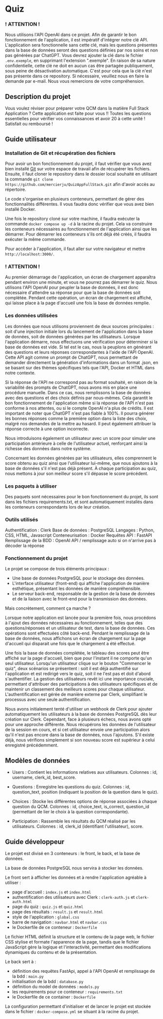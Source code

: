 # Quiz

### ! ATTENTION !
Nous utilisons l'API OpenAI dans ce projet. Afin de garantir le bon fonctionnement de l'application, il est impératif d'intégrer notre clé API. L'application sera fonctionnelle sans cette clé, mais les questions présentes dans la base de données seront des questions définies par nos soins et non pas générées par ChatGPT. Vous devrez ajouter la clé dans le fichier `.env.exemple`, en supprimant l'extension ".exemple". En raison de sa nature confidentielle, cette clé ne doit en aucun cas être partagée publiquement, sous peine de désactivation automatique. C'est pour cela que la clé n'est pas présente dans ce repository. Si nécessaire, veuillez nous en faire la demande par e-mail. Nous vous remercions de votre compréhension.

## Description du projet

Vous voulez réviser pour préparer votre QCM dans la matière Full Stack Application ? Cette application est faite pour vous !!
Toutes les questions essentielles pour vérifier vos connaissances et avoir 20 à cette unité !
Satisfait ou remboursé !


## Guide utilisateur

### Installation de Git et récupération des fichiers

Pour avoir un bon fonctionnement du projet, il faut vérifier que vous avez bien installé [Git](https://git-scm.com/) sur votre espace de travail afin de récupérer les fichiers.
Ensuite, il faut cloner le repository dans le dossier local souhaité en utilisant la commande `git clone https://github.com/mercierju/QuizAppFullStack.git` afin d'avoir accès au répertoire.

Le code s'organise en plusieurs conteneurs, permettant de gérer des fonctionnalités différentes. Il vous faudra donc vérifier que vous avez bien installé Docker.

Une fois le repository cloné sur votre machine, il faudra exécuter la commande `docker compose up -d` à la racine du projet. Cela va construire les conteneurs nécessaires au fonctionnement de l'application ainsi que les démarrer.
Pour démarrer les conteneurs s'ils ont déjà été créés, il faudra exécuter la même commande.

Pour accéder à l'application, il faut aller sur votre navigateur et mettre `http://localhost:3000/`. 

### ! ATTENTION !
Au premier démarrage de l'application, un écran de chargement apparaîtra pendant environ une minute, et vous ne pourrez pas démarrer le quiz. Nous utilisons l'API OpenAI pour peupler la base de données, il est donc nécessaire d'attendre sa réponse pour que la base de données soit complétée. Pendant cette opération, un écran de chargement est affiché, qui laisse place à la page d'accueil une fois la base de données remplie.

### Les données utilisées

Les données que nous utilisons proviennent de deux sources principales : soit d'une injection initiale lors du lancement de l'application dans la base de données, soit de données générées par les utilisateurs. Lorsque l'application démarre, nous effectuons une vérification pour déterminer si la base de données est vide. Si tel est le cas, nous la peuplons en générant des questions et leurs réponses correspondantes à l'aide de l'API OpenAI. Cette API agit comme un prompt de ChatGPT, nous permettant de demander directement la génération d'informations dans un format .json, en se basant sur des thèmes spécifiques tels que l'API, Docker et HTML dans notre contexte.

Si la réponse de l'API ne correspond pas au format souhaité, en raison de la variabilité des prompts de ChatGPT, nous avons mis en place une procédure manuelle. Dans ce cas, nous remplissons la base de données avec des questions et des choix définis par nous-mêmes. Cela garantit le bon fonctionnement de l'application même si la réponse de l'API n'est pas conforme à nos attentes, ou si le compte OpenAI n'a plus de crédits. 
Il est important de noter que ChatGPT n'est pas fiable à 100%. Il pourra générer les bonnes réponses comme la première option dans la liste des choix, malgré nos demandes de la mettre au hasard. Il peut également attribuer la réponse correcte à une option incorrecte.

Nous introduisons également un utilisateur avec un score pour simuler une participation antérieure à celle de l'utilisateur actuel, renforçant ainsi la richesse des données dans notre système.

Concernant les données générées par les utilisateurs, elles comprennent le score obtenu au quiz ainsi que l'utilisateur lui-même, que nous ajoutons à la base de données s'il n'est pas déjà présent. À chaque participation au quiz, nous mettons à jour son meilleur score s'il dépasse le score précédent.

### Les paquets à utiliser

Des paquets sont nécessaires pour le bon fonctionnement du projet, ils sont dans les fichiers requirements.txt, et sont automatiquement installés dans les conteneurs correspondants lors de leur création.

### Outils utilisés
Authentification : Clerk
Base de données : PostgreSQL
Langages : Python, CSS, HTML, Javascript
Conteneurisation : Docker
Requêtes API : FastAPI
Remplissage de la BDD : OpenAI API / remplissage auto si on n'arrive pas à décoder la réponse


### Fonctionnement du projet

Le projet se compose de trois éléments principaux :

- Une base de données PostgreSQL pour le stockage des données.
- L'interface utilisateur (front-end) qui affiche l'application de manière esthétique, présentant les données de manière compréhensible.
- Le serveur back-end, responsable de la gestion de la base de données et de la liaison avec le front-end pour la transmission des données.


Mais concrètement, comment ça marche ?

Lorsque notre application est lancée pour la première fois, nous procédons à l'ajout des données nécessaires au fonctionnement, telles que des questions/réponses et un utilisateur de test, dans la base de données. Ces opérations sont effectuées côté back-end. Pendant le remplissage de la base de données, nous affichons un écran de chargement sur la page d'accueil qui disparait une fois que le chargement a été effectué.

Une fois la base de données complétée, le tableau des scores peut être affiché sur la page d'accueil, bien que pour l'instant il ne comporte qu'un seul utilisateur. Lorsqu'un utilisateur clique sur le bouton "Commencer le quiz", deux scénarios se présentent : soit il est déjà authentifié sur l'application et est redirigé vers le quiz, soit il ne l'est pas et doit d'abord s'authentifier. La gestion des utilisateurs revêt ici une importance cruciale, permettant d'attribuer des participations à des utilisateurs spécifiques et de maintenir un classement des meilleurs scores pour chaque utilisateur. L'authentification est gérée de manière externe par Clerk, simplifiant le processus avec une seule authentification.

Nous avons initialement tenté d'utiliser un webhook de Clerk pour ajouter automatiquement les utilisateurs à la base de données PostgreSQL dès leur création sur Clerk. Cependant, face à plusieurs échecs, nous avons opté pour une approche différente. Nous récupérons les données de l'utilisateur de la session en cours, et si cet utilisateur envoie une participation alors qu'il n'est pas encore dans la base de données, nous l'ajoutons. S'il existe déjà, nous vérifions simplement si son nouveau score est supérieur à celui enregistré précédemment.


## Modèles de données 

- Users : Contient les informations relatives aux utilisateurs.
Colonnes : id, username, clerk_id, best_score.

- Questions : Enregistre les questions du quiz.
Colonnes : id, question_text, position (indiquant la position de la question dans le quiz).

- Choices : Stocke les différentes options de réponse associées à chaque question du QCM.
Colonnes : id, choice_text, is_correct, question_id (permettant de lier le choix à la question correspondante).

- Participation : Rassemble les résultats du QCM réalisé par les utilisateurs.
Colonnes : id, clerk_id (identifiant l'utilisateur), score.

## Guide développeur

Le projet est divisé en 3 conteneurs : le front, le back, et la base de données.

La base de données PostgreSQL nous servira à stocker les données.

Le front sert à afficher les données et à rendre l'application agréable à utiliser :
- page d'accueil : `index.js` et `index.html`
- authentification des utilisateurs avec Clerk : `clerk-auth.js` et `clerk-auth.html`
- page du quiz : `quiz.js` et `quiz.html`
- page des résultats : `result.js` et `result.html`
- style de l'application : `global.css`
- barre de navigation : `navbar.html` et `navbar.css`
- le Dockerfile de ce conteneur : `Dockerfile`

Le fichier HTML définit la structure et le contenu de la page web, le fichier CSS stylise et formate l'apparence de la page, tandis que le fichier JavaScript gère la logique et l'interactivité, permettant des modifications dynamiques du contenu et de la présentation.


Le back sert à :
- définition des requêtes FastApi, appel à l'API OpenAI et remplissage de la bdd : `main.py`
- initialisation de la bdd : `database.py`
- définition du model de données : `models.py`
- les requirements pour ce conteneur : `requirements.txt`
- le Dockerfile de ce container : `Dockerfile`

La configuration permettant d'initialiser et de lancer le projet est stockée dans le fichier : `docker-compose.yml` se situant à la racine du projet.

